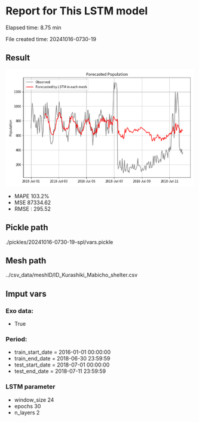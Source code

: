
# Report for This LSTM model 
Elapsed time: 8.75 min

File created time: 20241016-0730-19

## Result 
<img src="20241016-0730-19.png" width='600'/>

- MAPE	103.2%
- MSE 	87334.62
- RMSE : 295.52

## Pickle path
./pickles/20241016-0730-19-spl/vars.pickle

## Mesh path
../csv_data/meshID/ID_Kurashiki_Mabicho_shelter.csv

## Imput vars

### Exo data:
- True

### Period:
- train_start_date    = 2016-01-01 00:00:00
- train_end_date      = 2018-06-30 23:59:59
- test_start_date     = 2018-07-01 00:00:00  
- test_end_date       = 2018-07-11 23:59:59

### LSTM parameter
- window_size	24
- epochs	30
- n_layers	2

